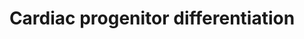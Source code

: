 ---
annotations:
- type: Cell Type Ontology
  value: cardiac muscle cell
- type: Pathway Ontology
  value: regulatory pathway
authors:
- Nsalomonis
- Khanspers
- MaintBot
- AlexanderPico
- Mkutmon
- Ariutta
- Eweitz
- Finterly
communities:
- CIRM_Related
description: Factors involved in the induction of cardiac differentiation in vitro
  and in vivo. This model was based on the below two review articles.  Proteins on
  this pathway have targeted assays available via the [https://assays.cancer.gov/available_assays?wp_id=WP2406
  CPTAC Assay Portal]
last-edited: 2021-06-22
organisms:
- Homo sapiens
redirect_from:
- /index.php/Pathway:WP2406
- /instance/WP2406
schema-jsonld:
- '@context': https://schema.org/
  '@id': https://wikipathways.github.io/pathways/WP2406.html
  '@type': Dataset
  creator:
    '@type': Organization
    name: WikiPathways
  description: Factors involved in the induction of cardiac differentiation in vitro
    and in vivo. This model was based on the below two review articles.  Proteins
    on this pathway have targeted assays available via the [https://assays.cancer.gov/available_assays?wp_id=WP2406
    CPTAC Assay Portal]
  keywords:
  - SOX17
  - LIN28B
  - FGF2
  - TGFB1
  - MIXL1
  - NODAL
  - SCN5A
  - IGF1
  - ZFP42
  - ACTC1
  - MYH6
  - TBX20
  - GATA4
  - INS
  - NOG
  - NANOG
  - NOTCH1
  - TNNT2
  - NRG1
  - INHBA
  - ROR2
  - CXCR4
  - GSK3B
  - KDR
  - IGF2
  - NKX2-5
  - LIN28A
  - NCAM1
  - MESP1
  - DKK1
  - MESP2
  - TBX5
  - TNNI3
  - MYLK3
  - IRX4
  - WNT3A
  - FOXA2
  - Retinoic acid
  - SOX2
  - THY1
  - BMP1
  - MAPK14
  - T
  - SOX1
  - PDGFRA
  - KIT
  - PAX6
  - POU5F1
  - BMP4
  - WNT
  - MYL2
  - ANPEP
  - SIRPA
  - ISL1
  - MEF2C
  license: CC0
  name: Cardiac progenitor differentiation
seo: CreativeWork
title: Cardiac progenitor differentiation
wpid: WP2406
---